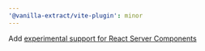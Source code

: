 ```yaml
---
'@vanilla-extract/vite-plugin': minor
---
```


Add [experimental support for React Server Components](https://github.com/facebook/react/pull/22952)

